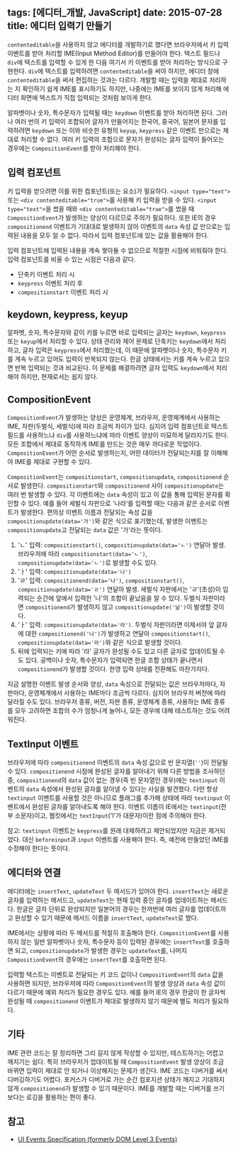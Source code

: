 tags: [에디터_개발, JavaScript]
date: 2015-07-28
title: 에디터 입력기 만들기
---
`contenteditable`을 사용하지 않고 에디터를 개발하기로 했다면 브라우저에서 키 입력 이벤트를 받아 처리할 IME(Input Method Editor)를 만들어야 한다. 텍스트 필드나 `div`에 텍스트를 입력할 수 있게 한 다음 여기서 키 이벤트를 받아 처리하는 방식으로 구현한다. `div`에 텍스트를 입력하려면 `contenteditable`을 써야 하지만, 에디터 창에 `contenteditable`을 써서 편집하는 것과는 다르다. 개발할 때는 입력을 제대로 처리하는 지 확인하기 쉽게 IME를 표시하기도 하지만, 나중에는 IME를 보이지 않게 처리해 에디터 화면에 텍스트가 직접 입력되는 것처럼 보이게 한다.<!--more-->

알파벳이나 숫자, 특수문자가 입력될 때는 `keydown` 이벤트를 받아 처리하면 된다. 그러나 여러 번의 키 입력이 조합되어 글자가 만들어지는 한국어, 중국어, 일본어 문자를 입력하려면 `keydown` 또는 이와 비슷한 유형의 `keyup`, `keypress` 같은 이벤트 만으로는 제대로 처리할 수 없다. 여러 키 입력의 조합으로 문자가 완성되는 글자 입력이 들어오는 경우에는 `CompositionEvent`를 받아 처리해야 한다.

## 입력 컴포넌트
키 입력을 받으려면 이를 위한 컴포넌트(또는 요소)가 필요하다. `<input type="text">` 또는 `<div contenteditable="true">`를 사용해 키 입력을 받을 수 있다. `<input type="text">`을 썼을 때와 `<div contenteditable="true">`를 썼을 때 `CompositionEvent`가 발생하는 양상이 다르므로 주의가 필요하다. 또한 IE의 경우 `compositionend` 이벤트가 기대대로 발생하지 않아 이벤트의 `data` 속성 값 만으로는 입력된 내용을 모두 알 수 없다. 따라서 입력 컴포넌트에 있는 값을 활용해야 한다.

입력 컴포넌트에 입력된 내용을 계속 쌓아둘 수 없으므로 적절한 시점에 비워줘야 한다. 입력 컴포넌트를 비울 수 있는 시점은 다음과 같다.

* 단축키 이벤트 처리 시
* `keypress` 이벤트 처리 후
* `compositionstart` 이벤트 처리 시

## keydown, keypress, keyup
알파벳, 숫자, 특수문자와 같이 키를 누르면 바로 입력되는 글자는 `keydown`, `keypress` 또는 `keyup`에서 처리할 수 있다. 상태 관리와 제어 문제로 단축키는 `keydown`에서 처리하고, 글자 입력은 `keypress`에서 처리했는데, 이 때문에 알파벳이나 숫자, 특수문자 키를 계속 누르고 있어도 입력이 반복되지 않는다. 한글 상태에서는 키를 계속 누르고 있으면 반복 입력되는 것과 비교된다. 이 문제를 해결하려면 글자 입력도 `keydown`에서 처리해야 하지만, 현재로서는 쉽지 않다.

## CompositionEvent
`CompositionEvent`가 발생하는 양상은 운영체계, 브라우저, 운영체계에서 사용하는 IME, 자판(두벌식, 세벌식)에 따라 조금씩 차이가 있다. 심지어 입력 컴포넌트로 텍스트 필드를 사용하느냐 `div`를 사용하느냐에 따라 이벤트 양상이 미묘하게 달라지기도 한다. 모든 조합에서 제대로 동작하게 IME를 만드는 것은 매우 까다로운 작업이다. `CompositionEvent`가 어떤 순서로 발생하는지, 어떤 데이터가 전달되는지를 잘 이해해야 IME를 제대로 구현할 수 있다.

`CompositionEvent`는 `compositionstart`, `compositionupdate`, `compositionend` 순서로 발생한다. `compositionstart`와 `compositionend` 사이 `compositionupdate`는 여러 번 발생할 수 있다. 각 이벤트에는 `data` 속성이 있고 이 값을 통해 입력된 문자를 확인할 수 있다. 예를 들어 세벌식 자판으로 '나라'를 입력할 때는 다음과 같은 순서로 이벤트가 발생한다. 편의상 이벤트 이름과 전달되는 속성 값을 `compositionupdate(data='가')`와 같은 식으로 표기했는데, 발생한 이벤트는 `compositionupdate`고 전달되는 `data` 값은 '가'라는 뜻이다.

1. 'ㄴ' 입력: `compositionstart()`, `compositionupdate(data='ㄴ')` 연달아 발생. 브라우저에 따라 `compositionstart(data='ㄴ')`, `compositionupdate(data='ㄴ')`로 발생할 수도 있다.
2. 'ㅏ' 입력: `compositionupdate(data='나')`
3. 'ㄹ' 입력: `compositionend(data='나')`, `compositionstart()`, `compositionupdate(data='ㄹ')` 연달아 발생. 세벌식 자판에서는 'ㄹ'(초성)이 입력되는 순간에 앞에서 입력한 '나'의 조합이 끝났음을 알 수 있다. 두벌식 자판이라면 `compositionend`가 발생하지 않고 `compositionupdate('날')`이 발생할 것이다.
4. 'ㅏ' 입력: `compositionupdate(data='라')`. 두벌식 자판이라면 이제서야 앞 글자에 대한 `compositionend('나')`가 발생하고 연달아 `compositionstart()`, `compositionupdate(data='라')`와 같은 식으로 발생할 것이다.
5. 뒤에 입력되는 키에 따라 '라' 글자가 완성될 수도 있고 다른 글자로 업데이트될 수도 있다. 공백이나 숫자, 특수문자가 입력되면 한글 조합 상태가 끝나면서 `compositionend`가 발생할 것이다. 한영 입력 상태를 전환해도 마찬가지다.

지금 설명한 이벤트 발생 순서와 양상, `data` 속성으로 전달되는 값은 브라우저마다, 자판마다, 운영체계에서 사용하는 IME마다 조금씩 다르다. 심지어 브라우저 버전에 따라 달라질 수도 있다. 브라우저 종류, 버전, 자판 종류, 운영체계 종류, 사용하는 IME 종류를 모두 고려하면 조합의 수가 엄청나게 늘어나, 모든 경우에 대해 테스트하는 것도 어려워진다.

## TextInput 이벤트
브라우저에 따라 `compositionend` 이벤트의 `data` 속성 값으로 빈 문자열(`''`)이 전달될 수 있다. `compositionend` 시점에 완성된 글자를 알아내기 위해 다른 방법을 조사하던 중, `compositionend`의 `data` 값이 없는 경우(즉 빈 문자열인 경우)에는 `textinput` 이벤트의 `data` 속성에서 완성된 글자를 알아낼 수 있다는 사실을 발견했다. 다만 항상 `textinput` 이벤트를 사용할 것은 아니므로 플래그를 추가해 상태에 따라 `textinput` 이벤트에서 완성된 글자를 알아내도록 해야 한다. 이벤트 이름이 IE에서는 `textinput`(전부 소문자)이고, 웹킷에서는 `textInput`('I'가 대문자)이란 점에 주의해야 한다.

참고: `textinput` 이벤트는 `keypress`를 원래 대체하려고 제안되었지만 지금은 제거되었다. 대신 `beforeinput`과 `input` 이벤트를 사용해야 한다. 즉, 예전에 만들었던 IME를 수정해야 한다는 뜻이다.

## 에디터와 연결
에디터에는 `insertText`, `updateText` 두 메서드가 있어야 한다. `insertText`는 새로운 글자를 입력하는 메서드고, `updateText`는 현재 입력 중인 글자를 업데이트하는 메서드다. 한글은 글자 단위로 완성되지만 일본어의 경우는 한꺼번에 여러 글자를 업데이트하고 완성할 수 있기 때문에 메서드 이름을 `insertText`, `updateText`로 했다.

IME에서는 상황에 따라 두 메서드를 적절히 호출해야 한다. `CompositionEvent`를 사용하지 않는 일반 알파벳이나 숫자, 특수문자 등이 입력된 경우에는 `insertText`를 호출하면 되고, `compositionupdate`가 발생한 경우는 `updateText`를, 나머지 `CompositionEvent`의 경우에는 `insertText`를 호출하면 된다.

입력할 텍스트는 이벤트로 전달되는 키 코드 값이나 `CompositionEvent`의 `data` 값을 사용하면 되지만, 브라우저에 따라 `CompositionEvent`의 발생 양상과 `data` 속성 값이 다르기 때문에 예외 처리가 필요한 경우도 있다. 예를 들어 IE의 경우 한글이 한 글자씩 완성될 때 `compositionend` 이벤트가 제대로 발생하지 않기 때문에 별도 처리가 필요하다.

## 기타
IME 관련 코드는 잘 정리하면 그리 길지 않게 작성할 수 있지만, 테스트하기는 어렵고 깨지기는 쉽다. 특히 브라우저가 업데이트될 때 `CompositionEvent` 발생 양상이 조금 바뀌면 입력이 제대로 안 되거나 이상해지는 문제가 생긴다. IME 코드는 디버거를 써서 디버깅하기도 어렵다. 포커스가 디버거로 가는 순간 컴포지션 상태가 깨지고 기대하지 않게 `compositionend`가 발생할 수 있기 때문이다. IME를 개발할 때는 디버거를 쓰기 보다는 로깅을 활용하는 편이 좋다.

## 참고
* [UI Events Specification (formerly DOM Level 3 Events)](https://w3c.github.io/uievents/)
